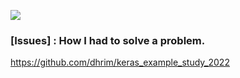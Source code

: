 <a href="https://keras.io/examples/"><img src="https://img.shields.io/badge/Keras-D00000?style=flat-square&logo=Keras&logoColor=white"/></a>

### [Issues] : How I had to solve a problem.

https://github.com/dhrim/keras_example_study_2022
